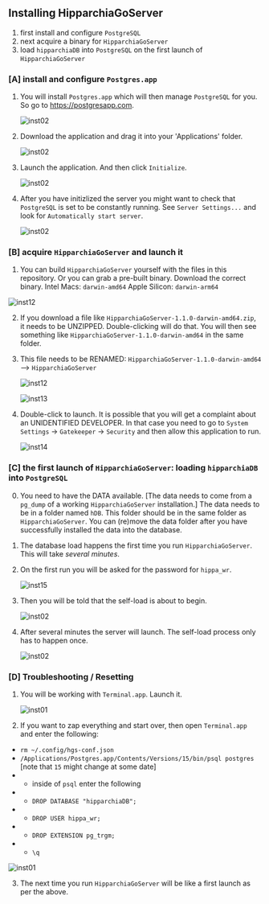 ## Installing HipparchiaGoServer

1. first install and configure `PostgreSQL`
1. next acquire a binary for `HipparchiaGoServer`
1. load `hipparchiaDB` into `PostgreSQL` on the first launch of `HipparchiaGoServer`

### [A] install and configure `Postgres.app`

1. You will install `Postgres.app` which will then manage `PostgreSQL` for you. So go to https://postgresapp.com.

   ![inst02](../gitimg/macos_posgresapp/00_getpostgres.png)
   
2. Download the application and drag it into your 'Applications' folder.

    ![inst02](../gitimg/macos_posgresapp/01_getpostgres.png)

3. Launch the application. And then click `Initialize`.

    ![inst02](../gitimg/macos_posgresapp/02_initialize.png)

4. After you have initizlized the server you might want to check that `PostgreSQL` is set to be constantly running. See `Server Settings...` and look for `Automatically start server`.

    ![inst02](../gitimg/macos_posgresapp/03_autostart.png)

### [B] acquire `HipparchiaGoServer` and launch it

1. You can build `HipparchiaGoServer` yourself with the files in this repository. Or you can grab a pre-built binary. Download the correct binary. Intel Macs: `darwin-amd64` Apple Silicon: `darwin-arm64`

![inst12](../gitimg/windows/16_getbinary.png)

2. If you download a file like `HipparchiaGoServer-1.1.0-darwin-amd64.zip`, it needs to be UNZIPPED. Double-clicking will do that. You will then see something like `HipparchiaGoServer-1.1.0-darwin-amd64` in the same folder.

3. This file needs to be RENAMED: `HipparchiaGoServer-1.1.0-darwin-amd64` --> `HipparchiaGoServer`

   ![inst12](../gitimg/macos_homebrew/12_renamea.png)

   ![inst13](../gitimg/macos_homebrew/13_renameb.png)

4. Double-click to launch. It is possible that you will get a complaint about an UNIDENTIFIED DEVELOPER. In that case you need to go to `System Settings` -> `Gatekeeper` -> `Security` and then allow this application to run.

   ![inst14](../gitimg/macos_homebrew/14_gatekeeper.png)

### [C] the first launch of `HipparchiaGoServer`: loading `hipparchiaDB` into `PostgreSQL`

0. You need to have the DATA available. [The data needs to come from a `pg_dump` of a working `HipparchiaGoServer` installation.]
   The data needs to be in a folder named `hDB`. This folder should be in the same folder as `HipparchiaGoServer`.
   You can (re)move the data folder after you have successfully installed the data into the database.

1. The database load happens the first time you run `HipparchiaGoServer`. This will take *several minutes*.

2. On the first run you will be asked for the password for `hippa_wr`.

   ![inst15](../gitimg/macos_homebrew/15_firstrun.png)

3. Then you will be told that the self-load is about to begin.

   ![inst02](../gitimg/macos_posgresapp/05_selfload.png)

4. After several minutes the server will launch. The self-load process only has to happen once.

   ![inst02](../gitimg/macos_posgresapp/06_selfload_done.png)


### [D] Troubleshooting / Resetting

1. You will be working with `Terminal.app`. Launch it.

   ![inst01](../gitimg/macos_homebrew/01_terminal.png)

2. If you want to zap everything and start over, then open `Terminal.app` and enter the following:
- `rm ~/.config/hgs-conf.json`
- `/Applications/Postgres.app/Contents/Versions/15/bin/psql postgres` [note that `15` might change at some date]
- - inside of `psql` enter the following
- - `DROP DATABASE "hipparchiaDB";`
- - `DROP USER hippa_wr;`
- - `DROP EXTENSION pg_trgm;`
- - `\q`

![inst01](../gitimg/macos_posgresapp/07_reset.png)


3. The next time you run `HipparchiaGoServer` will be like a first launch as per the above.